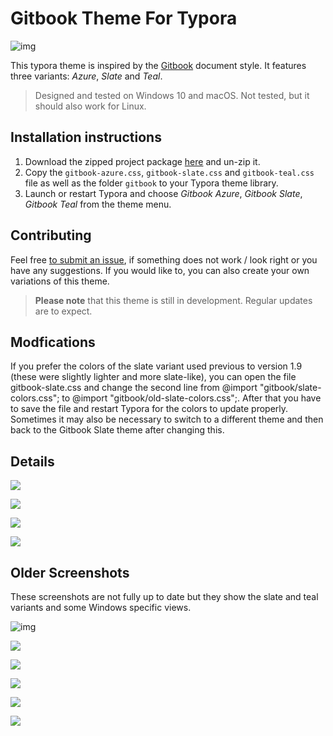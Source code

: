 # Gitbook Theme For Typora
![img](media/gitbookthumbnail.png)

This typora theme is inspired by the [Gitbook](https://www.gitbook.com) document style. It features three variants: *Azure*, *Slate* and *Teal*.

> Designed and tested on Windows 10 and macOS. Not tested, but it should also work for Linux.
## Installation instructions
1. Download the zipped project package [here](https://github.com/Henning16/typora-gitbook-theme/releases/latest) and un-zip it.
2. Copy the `gitbook-azure.css`, `gitbook-slate.css` and `gitbook-teal.css` file as well as the folder `gitbook` to your Typora theme library.
3. Launch or restart Typora and choose *Gitbook Azure*, *Gitbook Slate*, *Gitbook Teal* from the theme menu.

## Contributing
Feel free [to submit an issue](https://github.com/Henning16/typora-gitbook-theme/issues/new), if something does not work / look right or you have any suggestions. If you would like to, you can also create your own variations of this theme. 

> **Please note** that this theme is still in development. Regular updates are to expect.

## Modfications
If you prefer the colors of the slate variant used previous to version 1.9 (these were slightly lighter and more slate-like), you can open the file gitbook-slate.css and change the second line from @import "gitbook/slate-colors.css"; to @import "gitbook/old-slate-colors.css";. After that you have to save the file and restart Typora for the colors to update properly. Sometimes it may also be necessary to switch to a different theme and then back to the Gitbook Slate theme after changing this.

## Details

![](media/tables.png)

![](media/codeboxes.png)

![](media/quotes.png)

![](media/mathblocks.png)

## Older Screenshots

These screenshots are not fully up to date but they show the slate and teal variants and some Windows specific views.

![img](media/gitbookazure.png)

![](media/gitbookteal.png)

![](media/gitbookslate.png)

![](media/gitbookui1.png)

![](media/gitbookui2.png)

![](media/gitbookui3.png)
